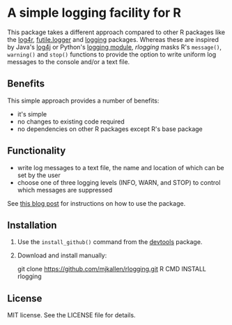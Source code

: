 A simple logging facility for R
===============================

This package takes a different approach compared to other R packages like the
[log4r](http://cran.r-project.org/package=log4r), 
[futile.logger](http://cran.r-project.org/package=futile.logger) and 
[logging](http://cran.r-project.org/package=logging) packages. Whereas these are
inspired by Java's [log4j](http://logging.apache.org/log4j/) or Python's 
[logging module](http://docs.python.org/2/library/logging.html), *rlogging* masks
R's `message()`, `warning()` and `stop()` functions to provide the option to
write uniform log messages to the console and/or a text file.

Benefits
--------

This simple approach provides a number of benefits:

  * it's simple
  * no changes to existing code required
  * no dependencies on other R packages except R's base package

Functionality
-------------

  * write log messages to a text file, the name and location of which can be set
    by the user
  * choose one of three logging levels (INFO, WARN, and STOP) to control which
    messages are suppressed

See [this blog post](http://www.maartenjan.org/artikelen/2013-09-20-introducing-the-rlogging-package-for-simple-logging-in-r.html) 
for instructions on how to use the package.

Installation
------------

  1. Use the `install_github()` command from the [devtools](https://github.com/hadley/devtools) package.
  2. Download and install manually:

        git clone https://github.com/mjkallen/rlogging.git
        R CMD INSTALL rlogging

License
-------

MIT license. See the LICENSE file for details.
